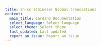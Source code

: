 ```yaml
---
title: zh-cn (Chinese) Global translations
content:
  main_title: Cardano Documentation
  select_language: Select language
  select_theme: Select theme
  last_updated: Last updated
  report_an_issue: Report an issue
---
```

